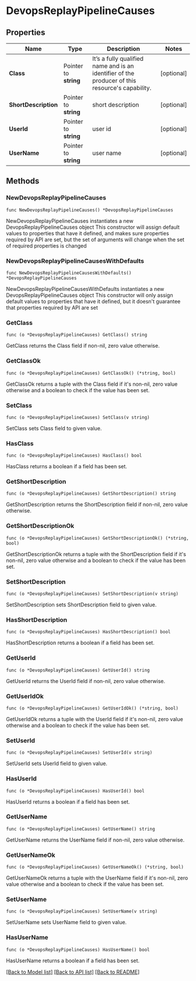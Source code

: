 # DevopsReplayPipelineCauses

## Properties

Name | Type | Description | Notes
------------ | ------------- | ------------- | -------------
**Class** | Pointer to **string** | It’s a fully qualified name and is an identifier of the producer of this resource&#39;s capability. | [optional] 
**ShortDescription** | Pointer to **string** | short description | [optional] 
**UserId** | Pointer to **string** | user id | [optional] 
**UserName** | Pointer to **string** | user name | [optional] 

## Methods

### NewDevopsReplayPipelineCauses

`func NewDevopsReplayPipelineCauses() *DevopsReplayPipelineCauses`

NewDevopsReplayPipelineCauses instantiates a new DevopsReplayPipelineCauses object
This constructor will assign default values to properties that have it defined,
and makes sure properties required by API are set, but the set of arguments
will change when the set of required properties is changed

### NewDevopsReplayPipelineCausesWithDefaults

`func NewDevopsReplayPipelineCausesWithDefaults() *DevopsReplayPipelineCauses`

NewDevopsReplayPipelineCausesWithDefaults instantiates a new DevopsReplayPipelineCauses object
This constructor will only assign default values to properties that have it defined,
but it doesn't guarantee that properties required by API are set

### GetClass

`func (o *DevopsReplayPipelineCauses) GetClass() string`

GetClass returns the Class field if non-nil, zero value otherwise.

### GetClassOk

`func (o *DevopsReplayPipelineCauses) GetClassOk() (*string, bool)`

GetClassOk returns a tuple with the Class field if it's non-nil, zero value otherwise
and a boolean to check if the value has been set.

### SetClass

`func (o *DevopsReplayPipelineCauses) SetClass(v string)`

SetClass sets Class field to given value.

### HasClass

`func (o *DevopsReplayPipelineCauses) HasClass() bool`

HasClass returns a boolean if a field has been set.

### GetShortDescription

`func (o *DevopsReplayPipelineCauses) GetShortDescription() string`

GetShortDescription returns the ShortDescription field if non-nil, zero value otherwise.

### GetShortDescriptionOk

`func (o *DevopsReplayPipelineCauses) GetShortDescriptionOk() (*string, bool)`

GetShortDescriptionOk returns a tuple with the ShortDescription field if it's non-nil, zero value otherwise
and a boolean to check if the value has been set.

### SetShortDescription

`func (o *DevopsReplayPipelineCauses) SetShortDescription(v string)`

SetShortDescription sets ShortDescription field to given value.

### HasShortDescription

`func (o *DevopsReplayPipelineCauses) HasShortDescription() bool`

HasShortDescription returns a boolean if a field has been set.

### GetUserId

`func (o *DevopsReplayPipelineCauses) GetUserId() string`

GetUserId returns the UserId field if non-nil, zero value otherwise.

### GetUserIdOk

`func (o *DevopsReplayPipelineCauses) GetUserIdOk() (*string, bool)`

GetUserIdOk returns a tuple with the UserId field if it's non-nil, zero value otherwise
and a boolean to check if the value has been set.

### SetUserId

`func (o *DevopsReplayPipelineCauses) SetUserId(v string)`

SetUserId sets UserId field to given value.

### HasUserId

`func (o *DevopsReplayPipelineCauses) HasUserId() bool`

HasUserId returns a boolean if a field has been set.

### GetUserName

`func (o *DevopsReplayPipelineCauses) GetUserName() string`

GetUserName returns the UserName field if non-nil, zero value otherwise.

### GetUserNameOk

`func (o *DevopsReplayPipelineCauses) GetUserNameOk() (*string, bool)`

GetUserNameOk returns a tuple with the UserName field if it's non-nil, zero value otherwise
and a boolean to check if the value has been set.

### SetUserName

`func (o *DevopsReplayPipelineCauses) SetUserName(v string)`

SetUserName sets UserName field to given value.

### HasUserName

`func (o *DevopsReplayPipelineCauses) HasUserName() bool`

HasUserName returns a boolean if a field has been set.


[[Back to Model list]](../README.md#documentation-for-models) [[Back to API list]](../README.md#documentation-for-api-endpoints) [[Back to README]](../README.md)


